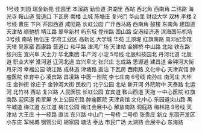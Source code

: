 1号线 刘园 瑞金新苑 佳园里 本溪路 勤俭道 洪湖里 西站 西北角 西南角 二纬路 海光寺 鞍山道 营道口 下瓦房 南楼 土城 陈塘庄 复兴门 华山里 财经大学 双林 李楼
2号线 曹庄 卞兴 芥园西道 咸阳路 长虹公园 广开西马路 西南角 鼓楼 东南角 建国道 天津站 顺驰桥 靖江路 翠阜新村 屿东城 登州路 国山路 空港经济港 滨海国际机场
3号线 南站 杨伍庄 学府工业区 高新区 大学城 华苑 王顶堤 红旗南路 周邓纪念馆 天塔 吴家窑 西康路 营道口 和平路 津湾广场 天津站 金狮桥 中山路 北站 铁东路 张兴庄 宜兴阜 天士力 华北集团 丰产河 小淀
5号线 北辰科技园北 丹河北道 北辰道 职业大学 淮河道 辽河北道 宜兴阜北 张兴庄 志成路 思源道 建昌道 金钟河大街 月牙河 幸福公园 靖江路 成林道 津塘路 直沽 下瓦房 西南路 文化中心 天津宾馆 肿瘤医院 体育中心 凌宾路 昌凌路 中医一附院 李七庄南
6号线 南孙庄 南河庄 大毕庄 金钟街 徐庄子 金钟河大街 民权门 北宁公园 北站 新开河 外院附中 天泰路 北运河 北竹林 西站 复兴路 人民医院 长虹公园 宜宾道 鞍山西道 天拖 一中心医院 红旗南路 迎风道 南翠屏 水上公园东路 肿瘤医院 天津宾馆 文化中心 乐园道尖山路 黑牛城道 梅江道 左江道 梅江公园 梅江会展中心 解放南路 洞庭路 梅林路
9号线 天津站 大王庄 十一经路  直沽 东兴路 中山门 一号桥 二号桥 张贵庄 新立 东丽开发区 小东庄 军械城 钢管公司 胡家园 塘沽 泰达 市民广场 太湖路 会展中心 东海路
